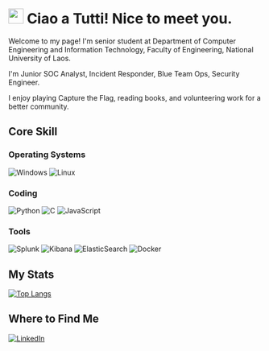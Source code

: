 <h1><img src="https://emojis.slackmojis.com/emojis/images/1643514588/5906/this-is-fine-fire.gif?1643514588" width="30" /> Ciao a Tutti! Nice to meet you.</h1>

Welcome to my page!
I'm senior student at Department of Computer Engineering and Information Technology, Faculty of Engineering, National University of Laos.

I'm Junior SOC Analyst, Incident Responder, Blue Team Ops, Security Engineer.

I enjoy playing Capture the Flag, reading books, and volunteering work for a better community.

## Core Skill

### Operating Systems
![Windows](https://img.shields.io/badge/Windows-0078D6?style=for-the-badge&logo=windows&logoColor=white)
![Linux](https://img.shields.io/badge/Linux-FCC624?style=for-the-badge&logo=linux&logoColor=black)

### Coding
![Python](https://img.shields.io/badge/python-3670A0?style=for-the-badge&logo=python&logoColor=ffdd54)
![C](https://img.shields.io/badge/c-%2300599C.svg?style=for-the-badge&logo=c&logoColor=white)
![JavaScript](https://img.shields.io/badge/javascript-%23323330.svg?style=for-the-badge&logo=javascript&logoColor=%23F7DF1E)

### Tools
![Splunk](https://img.shields.io/badge/splunk-%23000000.svg?style=for-the-badge&logo=splunk&logoColor=white)
![Kibana](https://img.shields.io/badge/Kibana-005571?style=for-the-badge&logo=Kibana&logoColor=white)
![ElasticSearch](https://img.shields.io/badge/-ElasticSearch-005571?style=for-the-badge&logo=elasticsearch)
![Docker](https://img.shields.io/badge/docker-%230db7ed.svg?style=for-the-badge&logo=docker&logoColor=white)

## My Stats
[![Top Langs](https://github-readme-stats.vercel.app/api/top-langs/?username=4ss3mbl3rV&hide=jupyter%20notebook&layout=compact)](https://github.com/anuraghazra/github-readme-stats)

## Where to Find Me
<a href="https://www.linkedin.com/in/vilaysack-vorachack-849877193/" target="_blank">![LinkedIn](https://img.shields.io/badge/linkedin-%230077B5.svg?style=for-the-badge&logo=linkedin&logoColor=white)</a>
